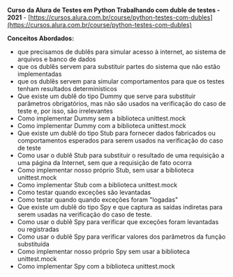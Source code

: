 **Curso da Alura de Testes em Python Trabalhando com duble de testes - 2021** - [https://cursos.alura.com.br/course/python-testes-com-dubles](https://cursos.alura.com.br/course/python-testes-com-dubles)

**Conceitos Abordados:**
- que precisamos de dublês para simular acesso à internet, ao sistema de arquivos e banco de dados
- que os dublês servem para substituir partes do sistema que não estão implementadas
- que os dublês servem para simular comportamentos para que os testes tenham resultados determinísticos
- Que existe um dublê do tipo Dummy que serve para substituir parâmetros obrigatórios, mas não são usados na verificação do caso de teste e, por isso, são irrelevantes
- Como implementar Dummy sem a biblioteca unittest.mock
- Como implementar Dummy com a biblioteca unittest.mock
- Que existe um dublê do tipo Stub para fornecer dados fabricados ou comportamentos esperados para serem usados na verificação do caso de teste
- Como usar o dublê Stub para substituir o resultado de uma requisição a uma página da Internet, sem que a requisição de fato ocorra
- Como implementar nosso próprio Stub, sem usar a biblioteca unittest.mock
- Como implementar Stub com a biblioteca unittest.mock
- Como testar quando exceções são levantadas
- Como testar quando quando exceções foram "logadas"
- Que existe um dublê do tipo Spy e que captura as saídas indiretas para serem usadas na verificação do caso de teste.
- Como usar o dublê Spy para verificar que exceções foram levantadas ou registradas
- Como usar o dublê Spy para verificar valores dos parâmetros da função substituída
- Como implementar nosso próprio Spy sem usar a biblioteca unittest.mock
- Como implementar Spy com a biblioteca unittest.mock